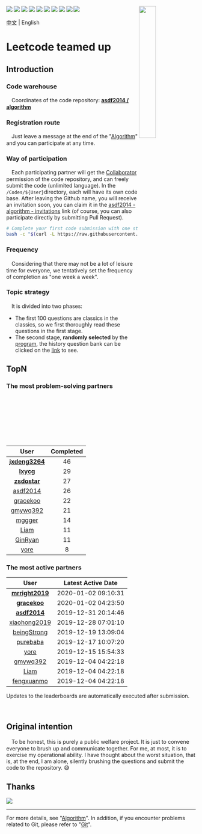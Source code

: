 [<img align="right" width="30%" height="30%" src="https://user-images.githubusercontent.com/8108788/58363706-18c4d080-7edb-11e9-947a-cf7233c8e2cc.png">](https://yuzhouwan.com/)

[![](https://img.shields.io/github/contributors/asdf2014/algorithm)](https://yuzhouwan.com/posts/666/)
[![](https://img.shields.io/github/languages/count/asdf2014/algorithm)](https://yuzhouwan.com/posts/666/)
[![](https://img.shields.io/github/languages/top/asdf2014/algorithm)](https://yuzhouwan.com/posts/666/)
[![](https://img.shields.io/lgtm/alerts/g/asdf2014/algorithm.svg?logo=lgtm&logoWidth=18)](https://lgtm.com/projects/g/asdf2014/algorithm/alerts/)
[![](https://img.shields.io/lgtm/grade/python/g/asdf2014/algorithm.svg?logo=lgtm&logoWidth=18)](https://lgtm.com/projects/g/asdf2014/algorithm/context:python)
[![](https://goreportcard.com/badge/github.com/asdf2014/algorithm)](https://goreportcard.com/report/github.com/asdf2014/algorithm)
[![](https://img.shields.io/github/commit-activity/m/asdf2014/algorithm?cacheSeconds=3600)](https://yuzhouwan.com/posts/666/)
[![](https://img.shields.io/github/license/asdf2014/algorithm)](https://yuzhouwan.com/posts/666/)
[![](https://badges.gitter.im/yuzhouwan/community.svg)](https://gitter.im/yuzhouwan/community?utm_source=badge&utm_medium=badge&utm_campaign=pr-badge)
[![](https://img.shields.io/badge/QQ%20Group-5366753-blue.svg?style=social&logo=tencent-qq)](https://shang.qq.com/wpa/qunwpa?idkey=bfbcf1453371a0810fd6be235ace47147f6fb9d262fb768b497c861f50af0af4)

[中文](https://github.com/asdf2014/algorithm/blob/master/README.md) | English

# Leetcode teamed up

## Introduction

### Code warehouse

　Coordinates of the code repository: **[asdf2014 / algorithm](https://github.com/asdf2014/algorithm)**

### Registration route

　Just leave a message at the end of the "[Algorithm](https://github.com/asdf2014/gitment/issues/40)" and you can participate at any time.

### Way of participation

　Each participating partner will get the [Collaborator](https://help.github.com/en/github/setting-up-and-managing-your-github-user-account/permission-levels-for-a-user-account-repository) permission of the code repository, and can freely submit the code (unlimited language). In the `/Codes/${User}`directory, each will have its own code base. After leaving the Github name, you will receive an invitation soon, you can claim it in the [asdf2014 - algorithm - invitations](https://github.com/asdf2014/algorithm/invitations) link (of course, you can also participate directly by submitting Pull Request).

```bash
# Complete your first code submission with one step
bash -c "$(curl -L https://raw.githubusercontent.com/asdf2014/algorithm/master/first_commit.sh)"
```

### Frequency

　Considering that there may not be a lot of leisure time for everyone, we tentatively set the frequency of completion as "one week a week".

### Topic strategy

　It is divided into two phases:

* The first 100 questions are classics in the classics, so we first thoroughly read these questions in the first stage.
* The second stage, **randomly selected** by the [program](https://nbviewer.jupyter.org/github/asdf2014/algorithm/blob/master/Picker/leetcode_picker.ipynb), the history question bank can be clicked on the [link](https://yuzhouwan.com/posts/666/#检索) to see.

## TopN

### The most problem-solving partners

| User | Completed |
| :--: | :-------: |
| **[jxdeng3264](https://github.com/asdf2014/algorithm/tree/master/Codes/jxdeng3264)** | 46 |
| **[lxycg](https://github.com/asdf2014/algorithm/tree/master/Codes/lxycg)** | 29 |
| **[zsdostar](https://github.com/asdf2014/algorithm/tree/master/Codes/zsdostar)** | 27 |
| [asdf2014](https://github.com/asdf2014/algorithm/tree/master/Codes/asdf2014) | 26 |
| [gracekoo](https://github.com/asdf2014/algorithm/tree/master/Codes/gracekoo) | 22 |
| [gmywq392](https://github.com/asdf2014/algorithm/tree/master/Codes/gmywq392) | 21 |
| [mggger](https://github.com/asdf2014/algorithm/tree/master/Codes/mggger) | 14 |
| [Liam](https://github.com/asdf2014/algorithm/tree/master/Codes/Liam) | 11 |
| [GinRyan](https://github.com/asdf2014/algorithm/tree/master/Codes/GinRyan) | 11 |
| [yore](https://github.com/asdf2014/algorithm/tree/master/Codes/yore) | 8 |

### The most active partners

| User | Latest Active Date |
| :--: | :----------------: |
| **[mrright2019](https://github.com/asdf2014/algorithm/tree/master/Codes/mrright2019)** | 2020-01-02 09:10:31 |
| **[gracekoo](https://github.com/asdf2014/algorithm/tree/master/Codes/gracekoo)** | 2020-01-02 04:23:50 |
| **[asdf2014](https://github.com/asdf2014/algorithm/tree/master/Codes/asdf2014)** | 2019-12-31 20:14:46 |
| [xiaohong2019](https://github.com/asdf2014/algorithm/tree/master/Codes/xiaohong2019) | 2019-12-28 07:01:10 |
| [beingStrong](https://github.com/asdf2014/algorithm/tree/master/Codes/beingStrong) | 2019-12-19 13:09:04 |
| [purebaba](https://github.com/asdf2014/algorithm/tree/master/Codes/purebaba) | 2019-12-17 10:07:20 |
| [yore](https://github.com/asdf2014/algorithm/tree/master/Codes/yore) | 2019-12-15 15:54:33 |
| [gmywq392](https://github.com/asdf2014/algorithm/tree/master/Codes/gmywq392) | 2019-12-04 04:22:18 |
| [Liam](https://github.com/asdf2014/algorithm/tree/master/Codes/Liam) | 2019-12-04 04:22:18 |
| [fengxuanmo](https://github.com/asdf2014/algorithm/tree/master/Codes/fengxuanmo) | 2019-12-04 04:22:18 |

Updates to the leaderboards are automatically executed after submission.

<br/>

## Original intention

　To be honest, this is purely a public welfare project. It is just to convene everyone to brush up and communicate together. For me, at most, it is to exercise my operational ability. I have thought about the worst situation, that is, at the end, I am alone, silently brushing the questions and submit the code to the repository. :sweat_smile:

## Thanks

[![](https://opencollective.com/algorithm/contributors.svg?width=666)](https://github.com/asdf2014/algorithm/graphs/contributors)

---

For more details, see "[Algorithm](https://yuzhouwan.com/posts/666/)". In addition, if you encounter problems related to Git, please refer to "[Git](https://yuzhouwan.com/posts/30041/)".
